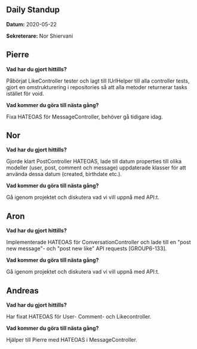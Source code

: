## **Daily Standup**

**Datum:** 2020-05-22

**Sekreterare:** Nor Shiervani



## **Pierre**

**Vad har du gjort hittills?**

Påbörjat LikeController tester och lagt till IUrlHelper till alla controller tests, gjort en omstrukturering i repositories så att alla metoder returnerar tasks istället för void.

**Vad kommer du göra till nästa gång?**

Fixa HATEOAS för MessageController, behöver gå tidigare idag.

## **Nor**

**Vad har du gjort hittills?**

Gjorde klart PostController HATEOAS, lade till datum properties till olika modeller (user, post, comment och message) uppdaterade klasser för att använda dessa datum (created, birthdate etc.).

**Vad kommer du göra till nästa gång?**

Gå igenom projektet och diskutera vad vi vill uppnå med API:t.

## **Aron**

**Vad har du gjort hittills?**

Implementerade HATEOAS för ConversationController och lade till en "post new message"- och "post new like" API requests [GROUP6-133]. 

**Vad kommer du göra till nästa gång?**

Gå igenom projektet och diskutera vad vi vill uppnå med API:t.

## **Andreas**

**Vad har du gjort hittills?**

Har fixat HATEOAS för User- Comment- och Likecontroller.

**Vad kommer du göra till nästa gång?**

Hjälper till Pierre med HATEOAS i MessageController.

